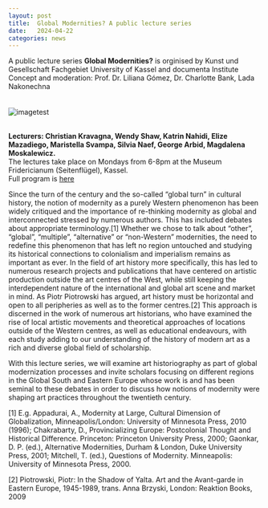 ```yaml
---
layout: post
title:  Global Modernities? A public lecture series
date:   2024-04-22
categories: news
---
```


<section markdown="1" class="EN">


A public lecture series **Global Modernities?** is orginised by Kunst und Gesellschaft Fachgebiet University of Kassel and documenta Institute
<br>
Concept and moderation: Prof. Dr. Liliana Gómez, Dr. Charlotte Bank, Lada Nakonechna
<br>
<br>
<br>
![imagetest]({{site.baseurl}}/assets/images/posts/global-modernities.png)
<br>
<br>

**Lecturers: Christian Kravagna, Wendy Shaw, Katrin Nahidi, Elize Mazadiego, Maristella Svampa, Silvia Naef, George Arbid, Magdalena Moskalewicz.**<br>
The lectures take place on Mondays from 6-8pm at the Museum Fridericianum (Seitenflügel), Kassel. <br>
Full program is [here](https://www.documenta-institut.de/en/artikel/global-modernities)

Since the turn of the century and the so-called “global turn” in cultural history, the notion of modernity as a purely Western phenomenon has been widely critiqued and the importance of re-thinking modernity as global and interconnected stressed by numerous authors. This has included debates about appropriate terminology.[1] Whether we chose to talk about “other”, “global”, “multiple”, “alternative” or “non-Western” modernities, the need to redefine this phenomenon that has left no region untouched and studying its historical connections to colonialism and imperialism remains as important as ever. In the field of art history more specifically, this has led to numerous research projects and publications that have centered on artistic production outside the art centres of the West, while still keeping the interdependent nature of the international and global art scene and market in mind. As Piotr Piotrowski has argued, art history must be horizontal and open to all peripheries as well as to the former centres.[2] This approach is discerned in the work of numerous art historians, who have examined the rise of local artistic movements and theoretical approaches of locations outside of the Western centres, as well as educational endeavours, with each study adding to our understanding of the history of modern art as a rich and diverse global field of scholarship.

With this lecture series, we will examine art historiography as part of global modernization processes and invite scholars focusing on different regions in the Global South and Eastern Europe whose work is and has been seminal to these debates in order to discuss how notions of modernity were shaping art practices throughout the twentieth century.

 

[1] E.g. Appadurai, A., Modernity at Large, Cultural Dimension of Globalization, Minneapolis/London: University of Minnesota Press, 2010 (1996); Chakrabarty, D., Provincializing Europe: Postcolonial Thought and Historical Difference. Princeton: Princeton University Press, 2000; Gaonkar, D. P. (ed.), Alternative Modernities, Durham & London, Duke University Press, 2001; Mitchell, T. (ed.), Questions of Modernity. Minneapolis: University of Minnesota Press, 2000.

[2] Piotrowski, Piotr: In the Shadow of Yalta. Art and the Avant-garde in Eastern Europe, 1945-1989, trans. Anna Brzyski, London: Reaktion Books, 2009

</section>


<section markdown="1" class="UKR">

</section>
